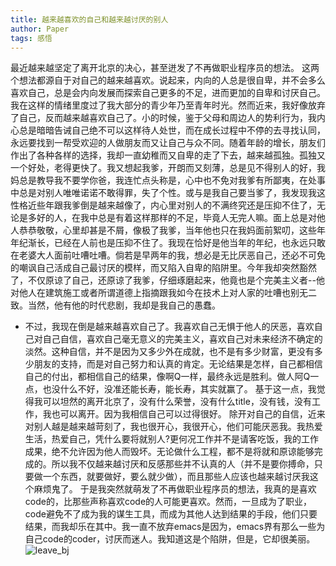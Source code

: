 ```yaml
---
title: 越来越喜欢的自己和越来越讨厌的别人
author: Paper
tags: 感悟
---
```

  最近越来越坚定了离开北京的决心，甚至迸发了不再做职业程序员的想法。
  这两个想法都源自于对自己的越来越喜欢。说起来，内向的人总是很自卑，并不会多么喜欢自己，总是会内向发展而探索自己更多的不足，进而更加的自卑和讨厌自己。我在这样的情绪里度过了我大部分的青少年乃至青年时光。然而近来，我好像放弃了自己，反而越来越喜欢自己了。小的时候，鉴于父母和周边人的势利行为，我内心总是暗暗告诫自己绝不可以这样待人处世，而在成长过程中不停的去寻找认同，永远要找到一帮受欢迎的人做朋友而又让自己与众不同。随着年龄的增长，朋友们作出了各种各样的选择，我却一直幼稚而又自卑的走了下去，越来越孤独。孤独又一个好处，老得更快了。我又想起我爹，开朗而又刻薄，总是见不得别人的好，我妈总是教导我不要学你爸，我连忙点头称是，心中也不免对我爹有所鄙夷，在处事中总是对别人唯唯诺诺不敢得罪，失了个性。或与是我自己要当爹了，我发现我这性格近些年跟我爹倒是越来越像了，内心里对别人的不满终究还是压抑不住了，无论是多好的人，在我中总是有着这样那样的不足，毕竟人无完人嘛。面上总是对他人恭恭敬敬，心里却甚是不屑，像极了我爹，当年他也只在我妈面前絮叨，这些年年纪渐长，已经在人前也是压抑不住了。我现在恰好是他当年的年纪，也永远只敢在老婆大人面前吐嘈吐嘈。倘若是早两年的我，想必是无比厌恶自己，还必不可免的嘲讽自己活成自己最讨厌的模样，而又陷入自卑的陷阱里。今年我却突然豁然了，不仅原谅了自己，还原谅了我爹，仔细琢磨起来，他竟也是个完美主义者--他对他人在建筑施工或者所谓道德上指摘跟我如今在技术上对人家的吐嘈也别无二致。当然，他有他的时代悲剧，我却是我自己的愚蠢。
- 不过，我现在倒是越来越喜欢自己了。我喜欢自己无惧于他人的厌恶，喜欢自己对自己自信，喜欢自己毫无意义的完美主义，喜欢自己对未来经济不确定的淡然。这种自信，并不是因为又多少外在成就，也不是有多少财富，更没有多少朋友的支持，而是对自己努力和认真的肯定。无论结果是怎样，自己都相信自己的付出，都相信自己的结果，像啊Q一样，最终永远是胜利。做人阿Q一点，也没什么不好，没准还能长寿，能长寿，其实就赢了。
  基于这一点，我觉得我可以坦然的离开北京了，没有什么荣誉，没有什么title，没有钱，没有工作，我也可以离开。因为我相信自己可以过得很好。
  除开对自己的自信，近来对别人越是越来越苛刻了，我也很开心，我很开心，他们可能厌恶我。我热爱生活，热爱自己，凭什么要将就别人?更何况工作并不是请客吃饭，我的工作成果，绝不允许因为他人而毁坏。无论做什么工程，都不是将就和原谅能够完成的。所以我不仅越来越讨厌和反感那些并不认真的人（并不是要你搏命，只要做一个东西，就要做好，要么就少做），而且那些人应该也越来越讨厌我这个麻烦鬼了。
  于是我突然就萌发了不再做职业程序员的想法，我真的是喜欢code的，比那些声称喜欢code的人可能更喜欢。然而，一旦成为了职业，code避免不了成为我的谋生工具，而成为其他人达到结果的手段，他们只要结果，而我却乐在其中。我一直不放弃emacs是因为，emacs界有那么一些为自己code的coder，讨厌而迷人。我知道这是个陷阱，但是，它却很美丽。
  ![leave_bj](https://s2.ax1x.com/2019/07/30/e8I3Qg.jpg)
